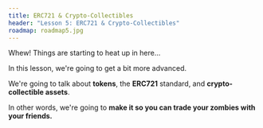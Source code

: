 ```yaml
---
title: ERC721 & Crypto-Collectibles
header: "Lesson 5: ERC721 & Crypto-Collectibles"
roadmap: roadmap5.jpg
---
```

Whew! Things are starting to heat up in here...

In this lesson, we're going to get a bit more advanced.

We're going to talk about **tokens**, the **ERC721** standard, and **crypto-collectible assets**.

In other words, we're going to **make it so you can trade your zombies with your friends.**